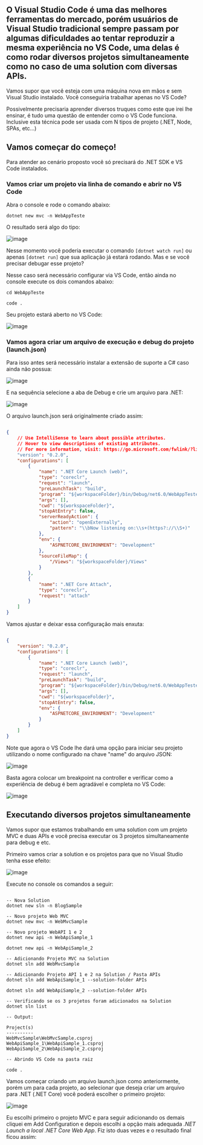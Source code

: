 ## O Visual Studio Code é uma das melhores ferramentas do mercado, porém usuários de Visual Studio tradicional sempre passam por algumas dificuldades ao tentar reproduzir a mesma experiência no VS Code, uma delas é como rodar diversos projetos simultaneamente como no caso de uma solution com diversas APIs.

Vamos supor que você esteja com uma máquina nova em mãos e sem Visual Studio instalado. Você conseguiria trabalhar apenas no VS Code? 

Possivelmente precisaria aprender diversos truques como este que irei lhe ensinar, é tudo uma questão de entender como o VS Code funciona. Inclusive esta técnica pode ser usada com N tipos de projeto (.NET, Node, SPAs, etc...)

## Vamos começar do começo!

Para atender ao cenário proposto você só precisará do .NET SDK e VS Code instalados.

### Vamos criar um projeto via linha de comando e abrir no VS Code

Abra o console e rode o comando abaixo:

```
dotnet new mvc -n WebAppTeste
```

O resultado será algo do tipo:

![image](https://user-images.githubusercontent.com/5068797/166855879-42c01078-6eda-45e4-8a7f-2ca7c2f8aea5.png)

Nesse momento você poderia executar o comando `[dotnet watch run]` ou apenas `[dotnet run]` que sua aplicação já estará rodando. Mas e se você precisar debugar esse projeto?

Nesse caso será necessário configurar via VS Code, então ainda no console execute os dois comandos abaixo:

```
cd WebAppTeste

code .
```

Seu projeto estará aberto no VS Code:

![image](https://user-images.githubusercontent.com/5068797/166856398-40c5cb0e-7a12-4171-93bd-1fa542bde8d3.png)


### Vamos agora criar um arquivo de execução e debug do projeto (launch.json)

Para isso antes será necessário instalar a extensão de suporte a C# caso ainda não possua:

![image](https://user-images.githubusercontent.com/5068797/166856834-5deabb32-eea5-486a-9aaa-d1a9a795ab78.png)

E na sequência selecione a aba de Debug e crie um arquivo para .NET:

![image](https://user-images.githubusercontent.com/5068797/166857158-b892cb4d-8c00-42fd-969a-09ebb4340a20.png)

O arquivo launch.json será originalmente criado assim:

```json

{
    // Use IntelliSense to learn about possible attributes.
    // Hover to view descriptions of existing attributes.
    // For more information, visit: https://go.microsoft.com/fwlink/?linkid=830387
    "version": "0.2.0",
    "configurations": [
        {
            "name": ".NET Core Launch (web)",
            "type": "coreclr",
            "request": "launch",
            "preLaunchTask": "build",
            "program": "${workspaceFolder}/bin/Debug/net6.0/WebAppTeste.dll",
            "args": [],
            "cwd": "${workspaceFolder}",
            "stopAtEntry": false,
            "serverReadyAction": {
                "action": "openExternally",
                "pattern": "\\bNow listening on:\\s+(https?://\\S+)"
            },
            "env": {
                "ASPNETCORE_ENVIRONMENT": "Development"
            },
            "sourceFileMap": {
                "/Views": "${workspaceFolder}/Views"
            }
        },
        {
            "name": ".NET Core Attach",
            "type": "coreclr",
            "request": "attach"
        }
    ]
}

```

Vamos ajustar e deixar essa configuração mais enxuta:

```json

{
    "version": "0.2.0",
    "configurations": [
        {
            "name": ".NET Core Launch (web)",
            "type": "coreclr",
            "request": "launch",
            "preLaunchTask": "build",
            "program": "${workspaceFolder}/bin/Debug/net6.0/WebAppTeste.dll",
            "args": [],
            "cwd": "${workspaceFolder}",
            "stopAtEntry": false,
            "env": {
                "ASPNETCORE_ENVIRONMENT": "Development"
            }
        }
    ]
}

```

Note que agora o VS Code lhe dará uma opção para iniciar seu projeto utilizando o nome configurado na chave "name" do arquivo JSON:

![image](https://user-images.githubusercontent.com/5068797/166857686-6302b6ca-491a-4be2-a1fe-5d76cef1823a.png)

Basta agora colocar um breakpoint na controller e verificar como a experiência de debug é bem agradável e completa no VS Code:

![image](https://user-images.githubusercontent.com/5068797/166857854-bdb728e5-4b40-4c18-9bd7-d000163fcb39.png)

## Executando diversos projetos simultaneamente

Vamos supor que estamos trabalhando em uma solution com um projeto MVC e duas APIs e você precisa executar os 3 projetos simultaneamente para debug e etc.

Primeiro vamos criar a solution e os projetos para que no Visual Studio tenha esse efeito:

![image](https://user-images.githubusercontent.com/5068797/166858537-c21cec6f-fcdb-4cf6-8d50-17df7174ba37.png)

Execute no console os comandos a seguir:

```console

-- Nova Solution
dotnet new sln -n BlogSample

-- Novo projeto Web MVC
dotnet new mvc -n WebMvcSample

-- Novo projeto WebAPI 1 e 2
dotnet new api -n WebApiSample_1

dotnet new api -n WebApiSample_2

-- Adicionando Projeto MVC na Solution
dotnet sln add WebMvcSample

-- Adicionando Projeto API 1 e 2 na Solution / Pasta APIs
dotnet sln add WebApiSample_1 --solution-folder APIs

dotnet sln add WebApiSample_2 --solution-folder APIs

-- Verificando se os 3 projetos foram adicionados na Solution
dotnet sln list

-- Output:

Project(s)
----------
WebMvcSample\WebMvcSample.csproj
WebApiSample_1\WebApiSample_1.csproj
WebApiSample_2\WebApiSample_2.csproj

-- Abrindo VS Code na pasta raiz

code .

```

Vamos começar criando um arquivo launch.json como anteriormente, porém um para cada projeto, ao selecionar que deseja criar um arquivo para .NET (.NET Core) você poderá escolher o primeiro projeto:

![image](https://user-images.githubusercontent.com/5068797/166859584-e65c746d-4864-4399-b2a3-bbf36b5fc89d.png)

Eu escolhi primeiro o projeto MVC e para seguir adicionando os demais cliquei em Add Configuration e depois escolhi a opção mais adequada *.NET Launch a local .NET Core Web App*. Fiz isto duas vezes e o resultado final ficou assim:



